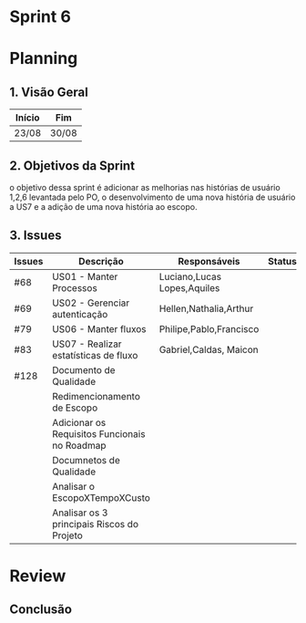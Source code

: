 # Sprint 6

# Planning

## 1. Visão Geral

| Início | Fim   |
| ------ | ----- |
| 23/08  | 30/08 |

## 2. Objetivos da Sprint

o objetivo dessa sprint é adicionar as melhorias nas histórias de usuário 1,2,6 levantada pelo PO, o desenvolvimento de uma nova história de usuário a US7 e a adição de uma nova história ao escopo.

## 3. Issues

| Issues | Descrição                                     | Responsáveis                | Status | Observação |
| ------ | --------------------------------------------- | --------------------------- | ------ | ---------- |
| #68    | US01 - Manter Processos                       | Luciano,Lucas Lopes,Aquiles |        |            |
| #69    | US02 - Gerenciar autenticação                 | Hellen,Nathalia,Arthur      |        |            |
| #79    | US06 - Manter fluxos                          | Philipe,Pablo,Francisco     |        |            |
| #83    | US07 - Realizar estatísticas de fluxo         | Gabriel,Caldas, Maicon      |        |            |
| #128   | Documento de Qualidade                        |                             |        |
|        | Redimencionamento de Escopo                   |                             |        |            |
|        | Adicionar os Requisitos Funcionais no Roadmap |                             |        |            |
|        | Documnetos de Qualidade                       |                             |        |            |
|        | Analisar o EscopoXTempoXCusto                 |                             |        |            |
|        | Analisar os 3 principais Riscos do Projeto    |                             |        |            |

# Review

## Conclusão
